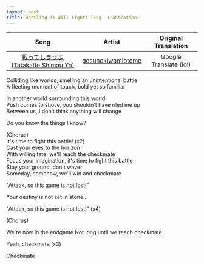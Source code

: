 ```yaml
---
layout: post
title: Battling (I Will Fight) (Eng. Translation)
---
```


| Song | Artist | Original Translation |
| :--: | :----: | :------------------: |
| [戦ってしまうよ (Tatakatte Shimau Yo)](https://www.youtube.com/watch?v=UJdNqxOykw8) | [gesunokiwamiotome](https://www.youtube.com/channel/UC0pHUMEOtul5NlaT-Rt-34w) | Google Translate (lol) |

Colliding like worlds, smelling an unintentional battle\
A fleeting moment of touch, bold yet so familiar

In another world surrounding this world\
Push comes to shove, you shouldn't have riled me up\
Between us, I don't think anything will change

Do you know the things I know?

(Chorus)\
It's time to fight this battle! (x2)\
Cast your eyes to the horizon\
With willing fate, we'll reach the checkmate\
Focus your imagination, it's time to fight this battle\
Stay your ground, don't waver\
Someday, somehow, we'll win and checkmate

"Attack, so this game is not lost!"

Your destiny is not set in stone...

"Attack, so this game is not lost!" (x4)

(Chorus)

We're now in the endgame
Not long until we reach checkmate

Yeah, checkmate (x3)

Checkmate
